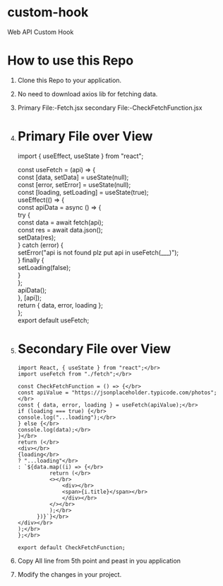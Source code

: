 # custom-hook

Web API Custom Hook

# How to use this Repo

1.  Clone this Repo to your application.
2.  No need to download axios lib for fetching data.
3.  Primary File:-Fetch.jsx
    secondary File:-CheckFetchFunction.jsx
4.  # Primary File over View

    import { useEffect, useState } from "react";
    
    const useFetch = (api) => {</br>
    const [data, setData] = useState(null);</br>
    const [error, setError] = useState(null);</br>
    const [loading, setLoading] = useState(true);</br>
    useEffect(() => {</br>
    const apiData = async () => {</br>
    try {</br>
    const data = await fetch(api);</br>
    const res = await data.json();</br>
    setData(res);</br>
    } catch (error) {</br>
    setError("api is not found plz put api in useFetch(\_\_\_)");</br>
    } finally {</br>
    setLoading(false);</br>
    }</br>
    };</br>
    apiData();</br>
    }, [api]);</br>
    return { data, error, loading };</br>
    };</br>
    export default useFetch;</br>

6.  # Secondary File over View

        import React, { useState } from "react";</br>
        import useFetch from "./fetch";</br>

        const CheckFetchFunction = () => {</br>
        const apiValue = "https://jsonplaceholder.typicode.com/photos";</br>
        const { data, error, loading } = useFetch(apiValue);</br>
        if (loading === true) {</br>
        console.log("...loading");</br>
        } else {</br>
        console.log(data);</br>
        }</br>
        return (</br>
        <div></br>
        {loading</br>
        ? "...loading"</br>
        : `${data.map((i) => {</br>
                  return (</br>
                  <></br>
                      <div></br>
                      <span>{i.title}</span></br>
                      </div></br>
                  </></br>
                  );</br>
              })}`}</br>
        </div></br>
        );</br>
        };</br>

        export default CheckFetchFunction;

7.  Copy All line from 5th point and peast in you application
8.  Modify the changes in your project.
